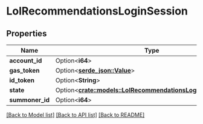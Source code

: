 # LolRecommendationsLoginSession

## Properties

Name | Type | Description | Notes
------------ | ------------- | ------------- | -------------
**account_id** | Option<**i64**> |  | [optional]
**gas_token** | Option<[**serde_json::Value**](.md)> |  | [optional]
**id_token** | Option<**String**> |  | [optional]
**state** | Option<[**crate::models::LolRecommendationsLoginSessionStates**](LolRecommendationsLoginSessionStates.md)> |  | [optional]
**summoner_id** | Option<**i64**> |  | [optional]

[[Back to Model list]](../README.md#documentation-for-models) [[Back to API list]](../README.md#documentation-for-api-endpoints) [[Back to README]](../README.md)


